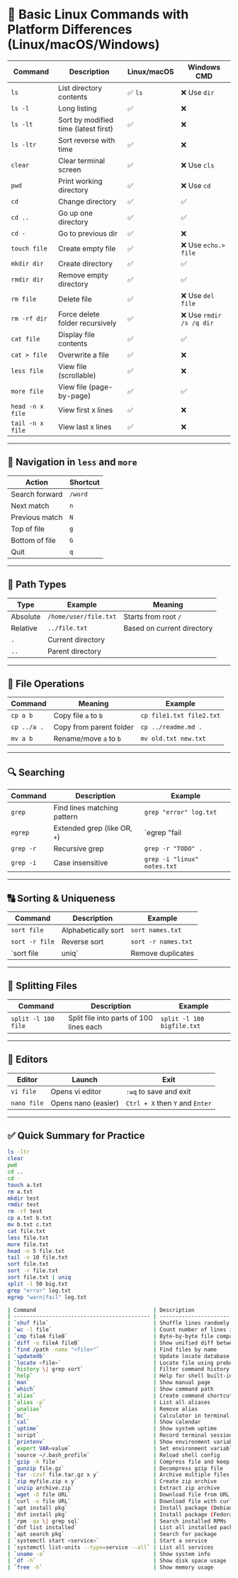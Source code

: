 # 🐧 Basic Linux Commands with Platform Differences (Linux/macOS/Windows)

| Command | Description | Linux/macOS | Windows CMD |
|--------|-------------|--------------|--------------|
| `ls` | List directory contents | ✅ `ls` | ❌ Use `dir` |
| `ls -l` | Long listing | ✅ | ❌ |
| `ls -lt` | Sort by modified time (latest first) | ✅ | ❌ |
| `ls -ltr` | Sort reverse with time | ✅ | ❌ |
| `clear` | Clear terminal screen | ✅ | ❌ Use `cls` |
| `pwd` | Print working directory | ✅ | ❌ Use `cd` |
| `cd` | Change directory | ✅ | ✅ |
| `cd ..` | Go up one directory | ✅ | ✅ |
| `cd -` | Go to previous dir | ✅ | ❌ |
| `touch file` | Create empty file | ✅ | ❌ Use `echo.> file` |
| `mkdir dir` | Create directory | ✅ | ✅ |
| `rmdir dir` | Remove empty directory | ✅ | ✅ |
| `rm file` | Delete file | ✅ | ❌ Use `del file` |
| `rm -rf dir` | Force delete folder recursively | ✅ | ❌ Use `rmdir /s /q dir` |
| `cat file` | Display file contents | ✅ | ✅ |
| `cat > file` | Overwrite a file | ✅ | ❌ |
| `less file` | View file (scrollable) | ✅ | ❌ |
| `more file` | View file (page-by-page) | ✅ | ✅ |
| `head -n x file` | View first x lines | ✅ | ❌ |
| `tail -n x file` | View last x lines | ✅ | ❌ |

---

## 🧭 Navigation in `less` and `more`

| Action | Shortcut |
|--------|----------|
| Search forward | `/word` |
| Next match | `n` |
| Previous match | `N` |
| Top of file | `g` |
| Bottom of file | `G` |
| Quit | `q` |

---

## 📁 Path Types

| Type | Example | Meaning |
|------|---------|---------|
| Absolute | `/home/user/file.txt` | Starts from root `/` |
| Relative | `../file.txt` | Based on current directory |
| `.` | Current directory |
| `..` | Parent directory |

---

## 📂 File Operations

| Command | Meaning | Example |
|---------|---------|---------|
| `cp a b` | Copy file `a` to `b` | `cp file1.txt file2.txt` |
| `cp ../a .` | Copy from parent folder | `cp ../readme.md .` |
| `mv a b` | Rename/move `a` to `b` | `mv old.txt new.txt` |

---

## 🔍 Searching

| Command | Description | Example |
|---------|-------------|---------|
| `grep` | Find lines matching pattern | `grep "error" log.txt` |
| `egrep` | Extended grep (like OR, `+`) | `egrep "fail|error" log.txt` |
| `grep -r` | Recursive grep | `grep -r "TODO" .` |
| `grep -i` | Case insensitive | `grep -i "linux" notes.txt` |

---

## 🔠 Sorting & Uniqueness

| Command | Description | Example |
|---------|-------------|---------|
| `sort file` | Alphabetically sort | `sort names.txt` |
| `sort -r file` | Reverse sort | `sort -r names.txt` |
| `sort file | uniq` | Remove duplicates | `sort cities.txt | uniq` |

---

## 🔨 Splitting Files

| Command | Description | Example |
|---------|-------------|---------|
| `split -l 100 file` | Split file into parts of 100 lines each | `split -l 100 bigfile.txt` |

---

## 🧪 Editors

| Editor | Launch | Exit |
|--------|--------|------|
| `vi file` | Opens vi editor | `:wq` to save and exit |
| `nano file` | Opens nano (easier) | `Ctrl + X` then `Y` and `Enter` |

---

## ✅ Quick Summary for Practice

```bash
ls -ltr
clear
pwd
cd ..
cd -
touch a.txt
rm a.txt
mkdir test
rmdir test
rm -rf test
cp a.txt b.txt
mv b.txt c.txt
cat file.txt
less file.txt
more file.txt
head -n 5 file.txt
tail -n 10 file.txt
sort file.txt
sort -r file.txt
sort file.txt | uniq
split -l 50 big.txt
grep "error" log.txt
egrep "warn|fail" log.txt

| Command                                     | Description                      | Linux/macOS | Windows CMD                      |
| ------------------------------------------- | -------------------------------- | ----------- | -------------------------------- |
| `shuf file`                                 | Shuffle lines randomly           | ✅           | ❌                                |
| `wc -l file`                                | Count number of lines in file    | ✅           | ❌                                |
| `cmp fileA fileB`                           | Byte-by-byte file comparison     | ✅           | ❌                                |
| `diff -u fileA fileB`                       | Show unified diff between files  | ✅           | ❌                                |
| `find /path -name "<file>"`                 | Find files by name               | ✅           | ❌                                |
| `updatedb`                                  | Update locate database           | ✅           | ❌                                |
| `locate <file>`                             | Locate file using prebuilt index | ✅           | ❌                                |
| `history \| grep sort`                      | Filter command history           | ✅           | ❌                                |
| `help`                                      | Help for shell built-ins         | ✅           | ❌                                |
| `man`                                       | Show manual page                 | ✅           | ❌                                |
| `which`                                     | Show command path                | ✅           | ❌ Use `where`                    |
| `alias`                                     | Create command shortcut          | ✅           | ❌                                |
| `alias -p`                                  | List all aliases                 | ✅           | ❌                                |
| `unalias`                                   | Remove alias                     | ✅           | ❌                                |
| `bc`                                        | Calculator in terminal           | ✅           | ❌                                |
| `cal`                                       | Show calendar                    | ✅           | ❌                                |
| `uptime`                                    | Show system uptime               | ✅           | ❌                                |
| `script`                                    | Record terminal session          | ✅           | ❌                                |
| `printenv`                                  | Show environment variables       | ✅           | ❌                                |
| `export VAR=value`                          | Set environment variable         | ✅           | ❌                                |
| `source ~/.bash_profile`                    | Reload shell config              | ✅           | ❌                                |
| `gzip -k file`                              | Compress file and keep original  | ✅           | ❌                                |
| `gunzip file.gz`                            | Decompress gzip file             | ✅           | ❌                                |
| `tar -czvf file.tar.gz x y`                 | Archive multiple files           | ✅           | ❌                                |
| `zip myfile.zip x y`                        | Create zip archive               | ✅           | ❌ Use third-party tool           |
| `unzip archive.zip`                         | Extract zip archive              | ✅           | ❌                                |
| `wget -O file URL`                          | Download file from URL           | ✅           | ❌ Use `Invoke-WebRequest`        |
| `curl -o file URL`                          | Download file with curl          | ✅           | ❌ Available in recent PowerShell |
| `apt install pkg`                           | Install package (Debian/Ubuntu)  | ✅           | ❌                                |
| `dnf install pkg`                           | Install package (Fedora/CentOS)  | ✅           | ❌                                |
| `rpm -qa \| grep sql`                       | Search installed RPMs            | ✅           | ❌                                |
| `dnf list installed`                        | List all installed packages      | ✅           | ❌                                |
| `apt search pkg`                            | Search for package               | ✅           | ❌                                |
| `systemctl start <service>`                 | Start a service                  | ✅           | ❌                                |
| `systemctl list-units --type=service --all` | List all services                | ✅           | ❌                                |
| `uname -a`                                  | Show system info                 | ✅           | ❌ Use `systeminfo`               |
| `df -h`                                     | Show disk space usage            | ✅           | ❌ Use `wmic logicaldisk`         |
| `free -h`                                   | Show memory usage                | ✅           | ❌ Use `systeminfo`               |
